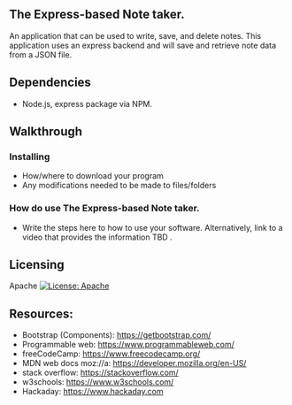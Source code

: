  
              
## The Express-based Note taker.

An application that can be used to write, save, and delete notes. This application uses an express backend and will save and retrieve note data from a JSON file. 
 
## Dependencies

* Node.js, express package via NPM.                    

                    

                    
## Walkthrough
                   
### Installing
                    
* How/where to download your program
* Any modifications needed to be made to files/folders

### How do use The Express-based Note taker.
* Write the steps here to how to use your software. Alternatively, link to a video that provides the information TBD .
                                   
## Licensing

Apache [![License: Apache](https://img.shields.io/badge/License-Apache%202.0-yellowgreen.svg)](https://opensource.org/licenses/Apache-2.0) 
                    
## Resources:


* Bootstrap (Components):  https://getbootstrap.com/
* Programmable web: https://www.programmableweb.com/
* freeCodeCamp: https://www.freecodecamp.org/
* MDN web docs moz://a: https://developer.mozilla.org/en-US/
* stack overflow: https://stackoverflow.com/
* w3schools: https://www.w3schools.com/
* Hackaday: https://www.hackaday.com
 